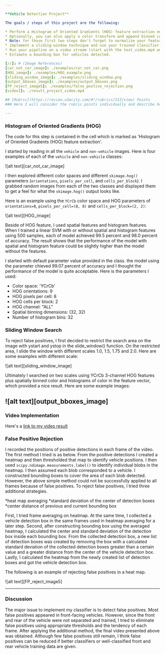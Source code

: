 ```yaml
---

**Vehicle Detection Project**

The goals / steps of this project are the following:

* Perform a Histogram of Oriented Gradients (HOG) feature extraction on a labeled training set of images and train a classifier Linear SVM classifier
* Optionally, you can also apply a color transform and append binned color features, as well as histograms of color, to your HOG feature vector. 
* Note: for those first two steps don't forget to normalize your features and randomize a selection for training and testing.
* Implement a sliding-window technique and use your trained classifier to search for vehicles in images.
* Run your pipeline on a video stream (start with the test_video.mp4 and later implement on full project_video.mp4) and create a heat map of recurring detections frame by frame to reject outliers and follow detected vehicles.
* Estimate a bounding box for vehicles detected.

[//]: # (Image References)
[car_not_car_image]: ./examples/car_not_car.png
[HOG_image]: ./examples/HOG_example.png
[sliding_window_image]: ./examples/sliding_window.png
[output_bboxes_image]: ./examples/output_bboxes.png
[FP_reject_image5]: ./examples/false_postive_rejection.png
[video1]: ./result_project_video.mp4

## [Rubric](https://review.udacity.com/#!/rubrics/513/view) Points
### Here I will consider the rubric points individually and describe how I addressed each point in my implementation.  

---
```


### Histogram of Oriented Gradients (HOG)

The code for this step is contained in the cell which is marked as 'Histogram of Oriented Gradients (HOG) feature extraction'.

I started by reading in all the `vehicle` and `non-vehicle` images.  Here is four examples of each of the `vehicle` and `non-vehicle` classes:

![alt text][car_not_car_image]

I then explored different color spaces and different `skimage.hog()` parameters (`orientations`, `pixels_per_cell`, and `cells_per_block`).  I grabbed random images from each of the two classes and displayed them to get a feel for what the `skimage.hog()` output looks like.

Here is an example using the `YCrCb` color space and HOG parameters of `orientations=8`, `pixels_per_cell=(8, 8)` and `cells_per_block=(2, 2)`:

![alt text][HOG_image]

Beside of HOG feature, I used spatial features and histogram features. When I trained a linear SVM with or without spatial and histogram features using 500 samples, each of model achieved 99.5 percent and 98.0 percent of accuracy. The result shows that the performance of the model with spatial and histogram feature could be slightly higher than the model without the features.

I started with default parameter value provided in the class.
the model using the parameter chieved 99.07 percent of accuracy and I thought the performance of the model is quite acceptable. 
Here is the parameters I used: 

* Color space: 'YCrCb' 
* HOG orientations: 9   
* HOG pixels per cell: 8  
* HOG cells per block: 2 
* HOG channel: "ALL" 
* Spatial binning dimensions: (32, 32) 
* Number of histogram bins: 32   


### Sliding Window Search


To reject false positives, I first decided to restrict the search area on the image with ystart and ystop in the slide_window() function. On the restricted area, I slide the window with different scales 1.0, 1.5, 1.75 and 2.0. 
Here are some examples with different scale:

![alt text][sliding_window_image]


Ultimately I searched on two scales using YCrCb 3-channel HOG features plus spatially binned color and histograms of color in the feature vector, which provided a nice result.  Here are some example images:

![alt text][output_bboxes_image]
---

### Video Implementation

Here's a [link to my video result](./project_video.mp4)


### False Positive Rejection

I recorded the positions of positive detections in each frame of the video. 
The first method I tried is as below. 
From the positive detections I created a heatmap and then thresholded that map to identify vehicle positions.  I then used `scipy.ndimage.measurements.label()` to identify individual blobs in the heatmap. I then assumed each blob corresponded to a vehicle. I constructed bounding boxes to cover the area of each blob detected. However, the above simple method could not be successfully applied to all frames because of false positives.
To reject false positives, I tried three additional strategies. 

*heat map averaging
*standard deviation of the center of detection boxes
*center distance of previous and current bounding box

First, I tried frame averaging on heatmap. At the same time, I collected a vehicle detection box in the same frames used in heatmap averaging for a later step. Second, after constructing bounding box using the averaged heatmap, I calculated the center and standard deviation of the detection box inside each bounding box. From the collected detection box, a new list of detection boxes was created by removing the box with a calculated standard deviation of the collected detection boxes greater than a certain value and a greater distance from the center of the vehicle detection box. Lastly, I calculated the heatmap from the newly created list of detection boxes and got the vehicle detection box.

The following is an example of rejecting false positives in a heat map.

![alt text][FP_reject_image5]

---

### Discussion

The major issue to implement my classifier is to detect false positives. Most false positives appeared in front-facing vehicles. However, since the front and rear of the vehicle were not separated and trained, I tried to eliminate false positives using appropriate thresholds and the tendency of each frame. After applying the additional method, the final video presented above was obtained. Although few false positives still remain, I think false positives can be reduced if better classifiers or well-classified front and rear vehicle training data are given.

